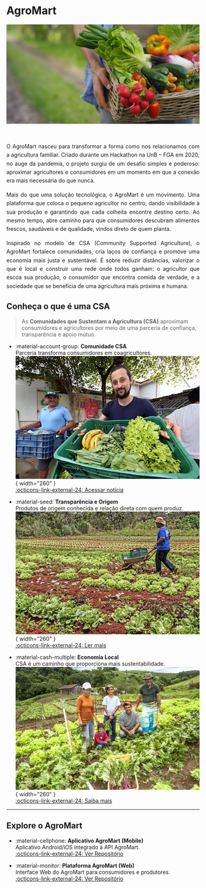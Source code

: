 # AgroMart 

<p align="center">
  <img src="assets/Pag_inicial.jpeg" alt="Logo AgroMart" width="700"/>
</p>


<br>
<p style="text-align: justify; line-height: 1.6;"> O AgroMart nasceu para transformar a forma como nos relacionamos com a agricultura familiar. Criado durante um Hackathon na UnB – FGA em 2020, no auge da pandemia, o projeto surgiu de um desafio simples e poderoso: aproximar agricultores e consumidores em um momento em que a conexão era mais necessária do que nunca.</p>

<p style="text-align: justify; line-height: 1.6;"> Mais do que uma solução tecnológica, o AgroMart é um movimento. Uma plataforma que coloca o pequeno agricultor no centro, dando visibilidade à sua produção e garantindo que cada colheita encontre destino certo. Ao mesmo tempo, abre caminho para que consumidores descubram alimentos frescos, saudáveis e de qualidade, vindos direto de quem planta.</p>

<p style="text-align: justify; line-height: 1.6;"> Inspirado no modelo de CSA (Community Supported Agriculture), o AgroMart fortalece comunidades, cria laços de confiança e promove uma economia mais justa e sustentável. É sobre reduzir distâncias, valorizar o que é local e construir uma rede onde todos ganham: o agricultor que escoa sua produção, o consumidor que encontra comida de verdade, e a sociedade que se beneficia de uma agricultura mais próxima e humana.
</p>

## Conheça o que é uma CSA


> As **Comunidades que Sustentam a Agricultura (CSA)** aproximam consumidores e agricultores por meio de uma parceria de confiança, transparência e apoio mútuo.

<div class="grid cards" markdown>

-   :material-account-group: **Comunidade CSA**  
    Parceria transforma consumidores em coagricultores.  
    ![Comunidade CSA](assets/CSA.png){ width="260" }  
    [:octicons-link-external-24: Acessar notícia](https://www.gazetadopovo.com.br/agronegocio/mercado/parceria-transforma-consumidores-em-coagricultores-7p7jkku0vm0m6ds7nsa8zu9fj/)

-   :material-seed: **Transparência e Origem**  
    Produtos de origem conhecida e relação direta com quem produz.  
    ![Transparência e Origem](assets/origem.png){ width="260" }  
    [:octicons-link-external-24: Ler mais](https://sebraepr.com.br/impulsiona/csa-comunidade-que-sustenta-a-agricultura/?srsltid=AfmBOoqjeBrYT1dipT8f7cXHNmEgm3yamL-Oya9prVa1uDw-kAOr7vY0)

-   :material-cash-multiple: **Economia Local**  
    CSA é um caminho que proporciona mais sustentabilidade.  
    ![Economia Local](assets/economia.png){ width="260" }  
    [:octicons-link-external-24: Saiba mais](https://csabrasil.org/csa/sobre/)

</div>

---

## Explore o AgroMart

<div class="grid cards" markdown>

-   :material-cellphone: **Aplicativo AgroMart (Mobile)**  
    Aplicativo Android/iOS integrado à API AgroMart.  
    [:octicons-link-external-24: Ver Repositório](https://github.com/AgroMart/mobile-client)

-   :material-monitor: **Plataforma AgroMart (Web)**  
    Interface Web do AgroMart para consumidores e produtores.  
    [:octicons-link-external-24: Ver Repositório](https://github.com/AgroMart/agromart-web)

</div>